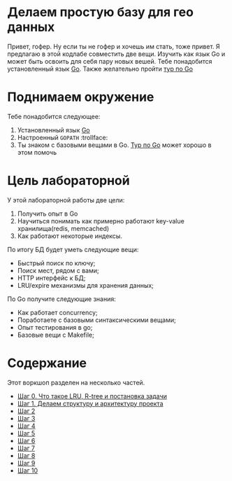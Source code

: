 # Делаем простую базу для гео данных

Привет, гофер. Ну если ты не гофер и хочешь им стать, тоже привет.  Я предлагаю в этой кодлабе совместить две вещи. Изучить как язык Go и может быть освоить для себя пару новых вешей. Тебе понадобится установленный язык [Go](https://golang.org/). Также желательно пройти [тур по Go](https://tour.golang.org/)

# Поднимаем окружение
Тебе понадобится следующее:

1. Установленный язык [Go](https://golang.org/)
2. Настроенный `GOPATH` :trollface:
3. Ты знаком с базовыми вещами в Go. [Тур по Go](https://tour.golang.org/) может хорошо в этом помочь

# Цель лабораторной

У этой лабораторной работы две цели:

1. Получить опыт в Go
2. Научиться понимать как примерно работают key-value хранилища(redis, memcached) 
3. Как работают некоторые индексы.

По итогу БД будет уметь следующие вещи:

* Быстрый поиск по ключу;
* Поиск мест, рядом с вами;
* HTTP интерфейс к БД;
* LRU/expire механизмы для хранения данных;

По Go получите следующие знания:

* Как работает concurrency;
* Поработаете с базовыми синтаксическими вещами;
* Опыт тестирования в go;
* Базовые вещи с Makefile;

# Содержание

Этот воркшоп разделен на несколько частей.

* [Шаг 0. Что такое LRU, R-tree и постановка задачи](step00/README.md)
* [Шаг 1. Делаем структуру и архитектуру проекта](step01/README.md)
* [Шаг 2](step02/README.md)
* [Шаг 3](step03/README.md)
* [Шаг 4](step04/README.md)
* [Шаг 5](step05/README.md)
* [Шаг 6](step06/README.md)
* [Шаг 7](step07/README.md)
* [Шаг 8](step08/README.md)
* [Шаг 9](step09/README.md)
* [Шаг 10](step10/README.md)
